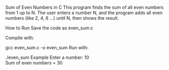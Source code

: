 Sum of Even Numbers in C
This program finds the sum of all even numbers from 1 up to N. The user enters a number N, and the program adds all even numbers (like 2, 4, 6 …) until N, then shows the result.

How to Run
Save the code as even_sum.c

Compile with:

gcc even_sum.c -o even_sum
Run with:

./even_sum
Example
Enter a number: 10  
Sum of even numbers = 30
